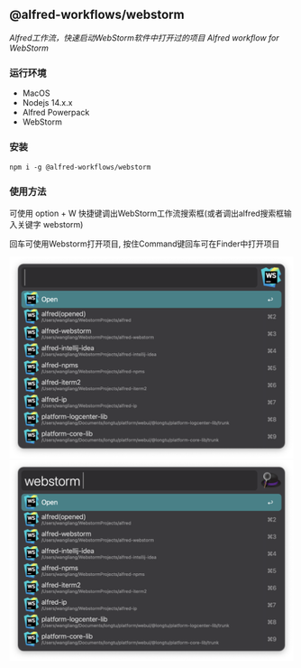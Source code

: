## @alfred-workflows/webstorm

*Alfred工作流，快速启动WebStorm软件中打开过的项目*
*Alfred workflow for WebStorm*

### 运行环境

* MacOS
* Nodejs 14.x.x
* Alfred Powerpack
* WebStorm

### 安装

```
npm i -g @alfred-workflows/webstorm
```

### 使用方法

可使用 option + W 快捷键调出WebStorm工作流搜索框(或者调出alfred搜索框输入关键字 webstorm)

回车可使用Webstorm打开项目, 按住Command键回车可在Finder中打开项目

![](./docs/webstorm.png)
![](./docs/webstorm2.png)


